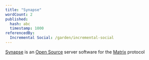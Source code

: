 ```yaml
---
title: "Synapse"
wordCount: 2
published:
  hash: abc
  timestamp: 1000
referencedBy:
  Incremental Social: /garden/incremental-social
---
```


[Synapse](https://github.com/element-hq/synapse) is an [Open Source](/garden/open-source) server software for the [Matrix](/garden/matrix) protocol